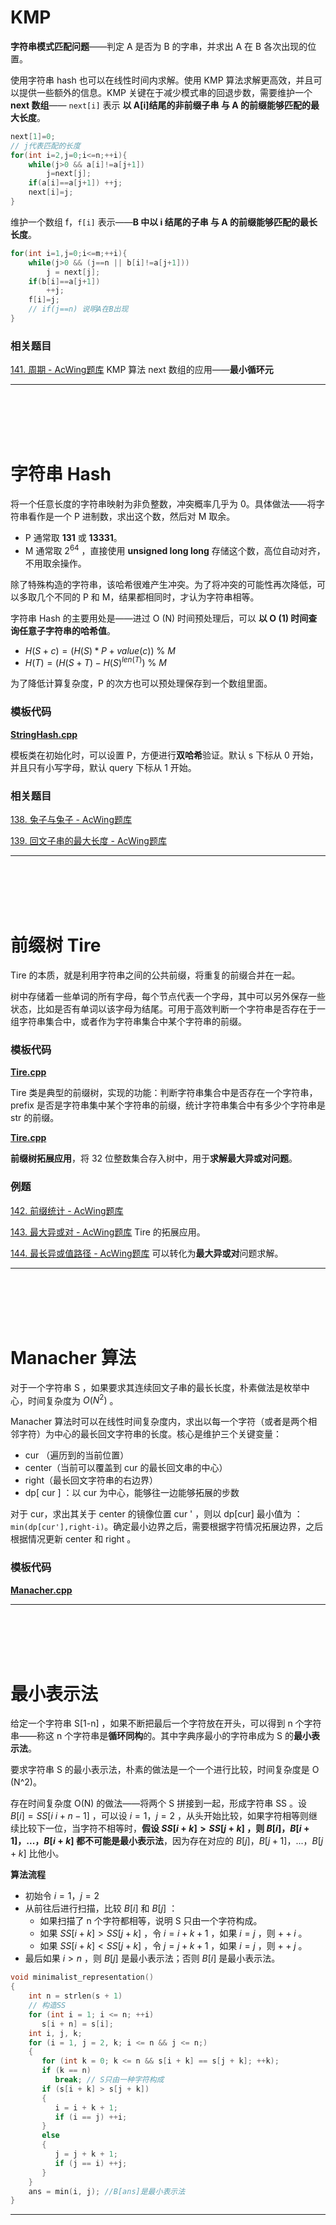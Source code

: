# KMP

**字符串模式匹配问题**——判定 A 是否为 B 的字串，并求出 A 在 B 各次出现的位置。

使用字符串 hash 也可以在线性时间内求解。使用 KMP 算法求解更高效，并且可以提供一些额外的信息。KMP 关键在于减少模式串的回退步数，需要维护一个 **next 数组**—— `next[i]` 表示  **以 A[i]结尾的非前缀子串  与  A 的前缀能够匹配的最大长度**。

```cpp
next[1]=0; 
// j代表匹配的长度
for(int i=2,j=0;i<=n;++i){
	while(j>0 && a[i]!=a[j+1]) 
		j=next[j];
	if(a[i]==a[j+1]) ++j;
	next[i]=j;
}
```


维护一个数组 f，`f[i]` 表示——**B 中以 i 结尾的子串  与  A 的前缀能够匹配的最长长度**。

```cpp
for(int i=1,j=0;i<=m;++i){
    while(j>0 && (j==n || b[i]!=a[j+1]))
        j = next[j];
    if(b[i]==a[j+1]) 
        ++j;
    f[i]=j;
    // if(j==n) 说明A在B出现 
}
```


### 相关题目

[141. 周期 - AcWing题库](https://www.acwing.com/problem/content/143/) KMP 算法 next 数组的应用——**最小循环元**

---


<br/>


<br/>


<br/>


<br/>


# 字符串 Hash

将一个任意长度的字符串映射为非负整数，冲突概率几乎为 0。具体做法——将字符串看作是一个 P 进制数，求出这个数，然后对 M 取余。
- P 通常取 **131** 或 **13331**。
- M 通常取 $2^{64}$ ，直接使用 **unsigned long long** 存储这个数，高位自动对齐，不用取余操作。

除了特殊构造的字符串，该哈希很难产生冲突。为了将冲突的可能性再次降低，可以多取几个不同的 P 和 M，结果都相同时，才认为字符串相等。

字符串 Hash 的主要用处是——进过 O (N) 时间预处理后，可以 **以 O (1) 时间查询任意子字符串的哈希值**。
- $H(S+c)=(H(S)*P+value(c))\  \% \  M$
- $H(T)=(H(S+T)-H(S)^{len(T)}) \  \%  \ M$

为了降低计算复杂度，P 的次方也可以预处理保存到一个数组里面。

### 模板代码

[**StringHash.cpp**](/copypasta/String/StringHash.cpp) 

模板类在初始化时，可以设置 P，方便进行**双哈希**验证。默认 s 下标从 0 开始，并且只有小写字母，默认 query 下标从 1 开始。


### 相关题目

[138. 兔子与兔子 - AcWing题库](https://www.acwing.com/problem/content/140/)

[139. 回文子串的最大长度 - AcWing题库](https://www.acwing.com/problem/content/141/)

---


<br/>


<br/>


<br/>


<br/>


# 前缀树 Tire

Tire 的本质，就是利用字符串之间的公共前缀，将重复的前缀合并在一起。

树中存储着一些单词的所有字母，每个节点代表一个字母，其中可以另外保存一些状态，比如是否有单词以该字母为结尾。可用于高效判断一个字符串是否存在于一组字符串集合中，或者作为字符串集合中某个字符串的前缀。

### 模板代码

[**Tire.cpp**](/copypasta/String/Tire.cpp)

Tire 类是典型的前缀树，实现的功能：判断字符串集合中是否存在一个字符串，prefix 是否是字符串集中某个字符串的前缀，统计字符串集合中有多少个字符串是 str 的前缀。

[**Tire.cpp**](/copypasta/String/TireXor.cpp)

**前缀树拓展应用**，将 32 位整数集合存入树中，用于**求解最大异或对问题**。


### 例题


[142. 前缀统计 - AcWing题库](https://www.acwing.com/problem/content/description/144/)

[143. 最大异或对 - AcWing题库](https://www.acwing.com/problem/content/145/) Tire 的拓展应用。

[144. 最长异或值路径 - AcWing题库](https://www.acwing.com/problem/content/146/) 可以转化为**最大异或对**问题求解。

---


<br/>


<br/>


<br/>


<br/>



# Manacher 算法

对于一个字符串 S ，如果要求其连续回文子串的最长长度，朴素做法是枚举中心，时间复杂度为 $O(N^2)$ 。

Manacher 算法时可以在线性时间复杂度内，求出以每一个字符（或者是两个相邻字符）为中心的最长回文字符串的长度。核心是维护三个关键变量：
- cur （遍历到的当前位置）
- center（当前可以覆盖到 cur 的最长回文串的中心）
- right（最长回文字符串的右边界） 
- dp[ cur ] ：以 cur 为中心，能够往一边能够拓展的步数

对于 cur，求出其关于 center 的镜像位置 cur ' ，则以 dp[cur] 最小值为 ：`min(dp[cur'],right-i)`。确定最小边界之后，需要根据字符情况拓展边界，之后根据情况更新 center 和 right 。

### 模板代码

[**Manacher.cpp**](/copypasta/String/Manacher.cpp)


---


<br/>


<br/>


<br/>


<br/>




# 最小表示法

给定一个字符串 S[1-n] ，如果不断把最后一个字符放在开头，可以得到 n 个字符串——称这 n 个字符串是**循环同构**的。其中字典序最小的字符串成为 S 的**最小表示法**。

要求字符串 S 的最小表示法，朴素的做法是一个一个进行比较，时间复杂度是 O (N^2)。

存在时间复杂度 O(N) 的做法——将两个 S 拼接到一起，形成字符串 SS 。设 $B[i] = SS[i~i+n-1]$ ，可以设 $i=1，j=2$ ，从头开始比较，如果字符相等则继续比较下一位，当字符不相等时，**假设 $SS[i+k] > SS[j+k]$ ，则 $B[i] ，B[i+1]，...，B[i+k]$ 都不可能是最小表示法**，因为存在对应的   $B[j] ，B[j+1]，...，B[j+k]$ 比他小。

**算法流程**
-  初始令 $i=1，j=2$
- 从前往后进行扫描，比较 $B[i]$ 和 $B[j]$ ：
	- 如果扫描了 n 个字符都相等，说明 S 只由一个字符构成。
	- 如果 $SS[i+k] > SS[j+k]$ ，令 $i=i+k+1$ ，如果 $i=j$ ，则 $++i$ 。
	- 如果 $SS[i+k] < SS[j+k]$ ，令 $j=j+k+1$ ，如果 $i=j$ ，则 $++j$ 。
- 最后如果 $i>n$ ，则 $B[j]$ 是最小表示法；否则 $B[i]$ 是最小表示法。

```cpp
void minimalist_representation()  
{  
    int n = strlen(s + 1)  
    // 构造SS  
    for (int i = 1; i <= n; ++i)  
       s[i + n] = s[i];  
    int i, j, k;  
    for (i = 1, j = 2, k; i <= n && j <= n;)  
    {  
       for (int k = 0; k <= n && s[i + k] == s[j + k]; ++k);  
       if (k == n)  
          break; // S只由一种字符构成  
       if (s[i + k] > s[j + k])  
       {  
          i = i + k + 1;  
          if (i == j) ++i;  
       }  
       else  
       {  
          j = j + k + 1;  
          if (j == i) ++j;  
       }  
    }  
    ans = min(i, j); //B[ans]是最小表示法  
}
```


---